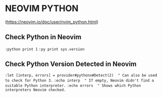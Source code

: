 # NEOVIM PYTHON
(https://neovim.io/doc/user/nvim_python.html)

## Check Python in Neovim
`:python print 1`
`:py print sys.version`

## Check Python Version Detected in Neovim
`:let [interp, errors] = provider#pythonx#Detect(2)  " Can also be used to check for Python 3.`
`:echo interp  " If empty, Neovim didn't find a suitable Python interpreter.`
`:echo errors  " Shows which Python interpreters Neovim checked.`
